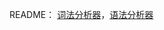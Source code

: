 README：
	[词法分析器](https://github.com/sensen58588/Compiling-principle-/blob/master/src/com/hxq/test/Solution.java)，[语法分析器](https://github.com/sensen58588/Compiling-principle-/blob/master/src/com/hxq/test/Solution_two.java)